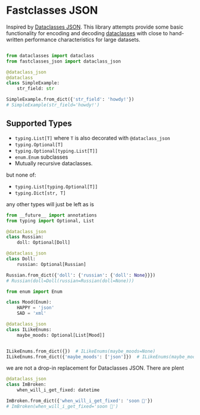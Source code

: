 Fastclasses JSON
================

Inspired by [Dataclasses JSON](https://github.com/lidatong/dataclasses-json/).
This library attempts provide some basic functionality for encoding and
decoding [dataclasses](https://docs.python.org/3/library/dataclasses.html)
with close to hand-written performance characteristics for large datasets.

```python

from dataclasses import dataclass
from fastclasses_json import dataclass_json

@dataclass_json
@dataclass
class SimpleExample:
    str_field: str

SimpleExample.from_dict({'str_field': 'howdy!'})
# SimpleExample(str_field='howdy!')

```

Supported Types
---------------
* `typing.List[T]` where `T` is also decorated with `@dataclass_json`
* `typing.Optional[T]`
* `typing.Optional[typing.List[T]]`
* `enum.Enum` subclasses
* Mutually recursive dataclasses.

but none of:
* `typing.List[typing.Optional[T]]`
* `typing.Dict[str, T]`

any other types will just be left as is

```python
from __future__ import annotations
from typing import Optional, List

@dataclass_json
class Russian:
    doll: Optional[Doll]

@dataclass_json
class Doll:
    russian: Optional[Russian]

Russian.from_dict({'doll': {'russian': {'doll': None}}})
# Russian(doll=Doll(russian=Russian(doll=None)))

from enum import Enum

class Mood(Enum):
    HAPPY = 'json'
    SAD = 'xml'

@dataclass_json
class ILikeEnums:
    maybe_moods: Optional[List[Mood]]


ILikeEnums.from_dict({})  # ILikeEnums(maybe_moods=None)
ILikeEnums.from_dict({'maybe_moods': ['json']})  # ILikeEnums(maybe_moods=[Mood.HAPPY])

```

we are not a drop-in replacement for Dataclasses JSON. There are plent

```python
@dataclass_json
class ImBroken:
    when_will_i_get_fixed: datetime

ImBroken.from_dict({'when_will_i_get_fixed': 'soon 🤞'})
# ImBroken(when_will_i_get_fixed='soon 🤞')

```
